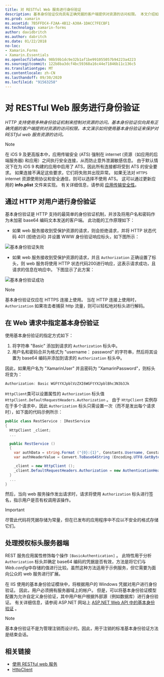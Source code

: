 ```yaml
---
title: 对 RESTful Web 服务进行身份验证
description: 基本身份验证仅向具有正确凭据的客户端提供对资源的访问权限。 本文介绍如何使用基本身份验证来保护对 RESTful web 服务资源的访问。
ms.prod: xamarin
ms.assetid: 7B5FFDC4-F2AA-4B12-A30A-1DACC7FECBF1
ms.technology: xamarin-forms
author: davidbritch
ms.author: dabritch
ms.date: 01/22/2018
no-loc:
- Xamarin.Forms
- Xamarin.Essentials
ms.openlocfilehash: 98b59b1dc9e32b1af1be991055057b94223a4223
ms.sourcegitcommit: 122b8ba3dcf4bc59368a16c44e71846b11c136c5
ms.translationtype: MT
ms.contentlocale: zh-CN
ms.lasthandoff: 09/30/2020
ms.locfileid: "91563258"
---
```

# <a name="authenticate-a-restful-web-service"></a>对 RESTful Web 服务进行身份验证

_HTTP 支持使用多种身份验证机制来控制对资源的访问。基本身份验证仅向具有正确凭据的客户端提供对资源的访问权限。本文演示如何使用基本身份验证来保护对 RESTful web 服务资源的访问。_

> [!NOTE]
> 在 iOS 9 及更高版本中，应用传输安全 (ATS) 强制在 internet (资源（如应用的后端服务器) 和应用）之间执行安全连接，从而防止意外泄漏敏感信息。 由于默认情况下在为 iOS 9 构建的应用中启用了 ATS，因此所有连接都将受到 ATS 的安全要求。 如果连接不满足这些要求，它们将失败并出现异常。
> 如果无法对 `HTTPS` internet 资源使用协议和安全通信，则可以选择不使用 ATS。 这可以通过更新应用的 **info.plist** 文件来实现。 有关详细信息，请参阅 [应用传输安全性](~/ios/app-fundamentals/ats.md)。

## <a name="authenticating-users-over-http"></a>通过 HTTP 对用户进行身份验证

基本身份验证是 HTTP 支持的最简单的身份验证机制，并涉及将用户名和密码作为未加密 base64 编码文本发送的客户端。 此功能的工作原理如下：

- 如果 web 服务接收到受保护资源的请求，则会拒绝请求，并将 HTTP 状态代码 401 (拒绝访问) 并设置 WWW 身份验证响应标头，如下图所示：

![基本身份验证失败](rest-images/basic-authentication-fail.png)

- 如果 web 服务接收到受保护资源的请求，并且 `Authorization` 正确设置了标头，则 web 服务将使用 HTTP 状态代码200进行响应，这表示请求成功，且请求的信息在响应中。 下图显示了此方案：

![基本身份验证成功](rest-images/basic-authentication-success.png)

> [!NOTE]
> 基本身份验证仅应在 HTTPS 连接上使用。 当在 HTTP 连接上使用时， `Authorization` 如果攻击者捕获 http 流量，则可以轻松地对标头进行解码。

## <a name="specifying-basic-authentication-in-a-web-request"></a>在 Web 请求中指定基本身份验证

使用基本身份验证的指定方式如下：

1. 将字符串 "Basic" 添加到请求的 `Authorization` 标头中。
1. 用户名和密码合并为格式为 "username： password" 的字符串，然后将其设置为 base64 编码并添加到请求的 `Authorization` 标头中。

因此，如果用户名为 "XamarinUser" 并且密码为 "XamarinPassword"，则标头将变为：

```csharp
Authorization: Basic WGFtYXJpblVzZXI6WGFtYXJpblBhc3N3b3Jk
```

`HttpClient`类可以设置属性的 `Authorization` 标头值 `HttpClient.DefaultRequestHeaders.Authorization` 。 由于 `HttpClient` 实例存在于多个请求中，因此 `Authorization` 标头只需设置一次（而不是发出每个请求时），如下面的代码示例所示：

```csharp
public class RestService : IRestService
{
  HttpClient _client;
  ...

  public RestService ()
  {
    var authData = string.Format ("{0}:{1}", Constants.Username, Constants.Password);
    var authHeaderValue = Convert.ToBase64String (Encoding.UTF8.GetBytes (authData));

    _client = new HttpClient ();
    _client.DefaultRequestHeaders.Authorization = new AuthenticationHeaderValue ("Basic", authHeaderValue);
  }
  ...
}
```

然后，当向 web 服务操作发出请求时，请求将使用 `Authorization` 标头进行签名，指示用户是否有权调用该操作。

> [!IMPORTANT]
> 尽管此代码将凭据存储为常量，但在已发布的应用程序中不应以不安全的格式存储它们。

## <a name="processing-the-authorization-header-server-side"></a>处理授权标头服务器端

REST 服务应用属性修饰每个操作 `[BasicAuthentication]` 。 此特性用于分析 `Authorization` 标头并确定 base64 编码的凭据是否有效，方法是将它们与 *Web.config*中存储的值进行比较。虽然这种方法适用于示例服务，但它需要为面向公众的 web 服务进行扩展。

在 IIS 使用的基本身份验证模块中，将根据用户的 Windows 凭据对用户进行身份验证。 因此，用户必须拥有服务器域上的帐户。 但是，可以将基本身份验证模型配置为允许自定义身份验证，其中用户帐户根据外部源（例如数据库）进行身份验证。 有关详细信息，请参阅 ASP.NET 网站上 [ASP.NET Web API 中的基本身份验证](https://www.asp.net/web-api/overview/security/basic-authentication) 。

> [!NOTE]
> 基本身份验证不是为管理注销而设计的。因此，用于注销的标准基本身份验证方法是结束会话。

## <a name="related-links"></a>相关链接

- [使用 RESTful web 服务](~/xamarin-forms/data-cloud/web-services/rest.md)
- [HttpClient](/dotnet/api/system.net.http.httpclient)